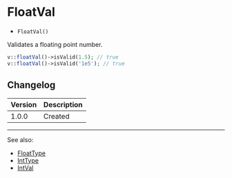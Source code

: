 # FloatVal

- `FloatVal()`

Validates a floating point number.

```php
v::floatVal()->isValid(1.5); // true
v::floatVal()->isValid('1e5'); // true
```

## Changelog

Version | Description
--------|-------------
  1.0.0 | Created

***
See also:

- [FloatType](FloatType.md)
- [IntType](IntType.md)
- [IntVal](IntVal.md)
